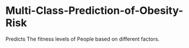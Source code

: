 # Multi-Class-Prediction-of-Obesity-Risk
Predicts The fitness levels of People based on different factors.
